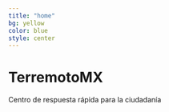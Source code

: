 ```yaml
---
title: "home"
bg: yellow
color: blue
style: center
---
```


# TerremotoMX

Centro de respuesta rápida para la ciudadanía

